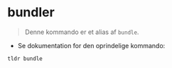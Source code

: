 # bundler

> Denne kommando er et alias af `bundle`.

- Se dokumentation for den oprindelige kommando:

`tldr bundle`
